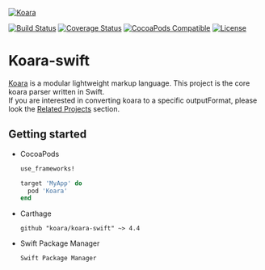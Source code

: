 [![Koara](http://koara.io/logo.png)](http://www.koara.io)

[![Build Status](https://img.shields.io/travis/koara/koara-swift.svg)](https://travis-ci.org/koara/koara-swift)
[![Coverage Status](https://coveralls.io/repos/github/koara/koara-swift/badge.svg?branch=master)](https://coveralls.io/github/koara/koara-swift?branch=master)
[![CocoaPods Compatible](https://img.shields.io/cocoapods/v/Koara.svg)](https://img.shields.io/cocoapods/v/Koara.svg)
[![License](https://img.shields.io/badge/License-Apache%202.0-blue.svg)](https://github.com/koara/koara-java/blob/master/LICENSE)

# Koara-swift
[Koara](http://www.koara.io) is a modular lightweight markup language. This project is the core koara parser written in Swift.  
If you are interested in converting koara to a specific outputFormat, please look the [Related Projects](#related-projects) section.

## Getting started
- CocoaPods
 
  ```ruby
  use_frameworks!

  target 'MyApp' do
	pod 'Koara'
  end
  ```

- Carthage

  ```
  github "koara/koara-swift" ~> 4.4
  ```

- Swift Package Manager
  ```
  Swift Package Manager
  ```


